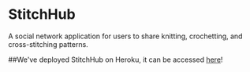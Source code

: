 # StitchHub

A social network application for users to share knitting, crochetting, and cross-stitching patterns.

##We've deployed StitchHub on Heroku, it can be accessed [here](https://kjmoore-stitch-hub.herokuapp.com)!


